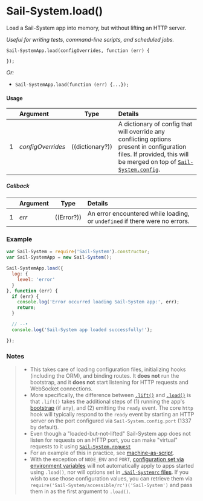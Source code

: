 # Sail-System.load()

Load a Sail-System app into memory, but without lifting an HTTP server.

_Useful for writing tests, command-line scripts, and scheduled jobs._

```usage
Sail-SystemApp.load(configOverrides, function (err) {

});
```

_Or:_
+ `Sail-SystemApp.load(function (err) {...});`




#### Usage

|   |     Argument        | Type                                         | Details                            |
|---|:--------------------|----------------------------------------------|:-----------------------------------|
| 1 |    _configOverrides_| ((dictionary?))                              | A dictionary of config that will override any conflicting options present in configuration files.  If provided, this will be merged on top of [`Sail-System.config`](https://Sail-Systemjs.com/documentation/reference/configuration).

##### Callback

|   |     Argument        | Type                | Details |
|---|:--------------------|---------------------|:---------------------------------------------------------------------------------|
| 1 |    _err_            | ((Error?))          | An error encountered while loading, or `undefined` if there were no errors.




### Example

```javascript
var Sail-System = require('Sail-System').constructor;
var Sail-SystemApp = new Sail-System();

Sail-SystemApp.load({
  log: {
    level: 'error'
  }
}, function (err) {
  if (err) {
    console.log('Error occurred loading Sail-System app:', err);
    return;
  }

  // --•
  console.log('Sail-System app loaded successfully!');

});
```

### Notes
> - This takes care of loading configuration files, initializing hooks (including the ORM), and binding routes.  It **does not** run the bootstrap, and it **does not** start listening for HTTP requests and WebSocket connections.
> - More specifically, the difference between [`.lift()`](https://Sail-Systemjs.com/documentation/reference/application/Sail-System-lift) and [`.load()`](https://Sail-Systemjs.com/documentation/reference/application/Sail-System-load) is that `.lift()` takes the additional steps of (1) running the app's [bootstrap](https://Sail-Systemjs.com/documentation/reference/configuration/Sail-System-config-bootstrap) (if any), and (2) emitting the `ready` event.  The core `http` hook will typically respond to the `ready` event by starting an HTTP server on the port configured via `Sail-System.config.port` (1337 by default).
> - Even though a "loaded-but-not-lifted" Sail-System app does not listen for requests on an HTTP port, you can make "virtual" requests to it using [`Sail-System.request`](https://Sail-Systemjs.com/documentation/reference/application/Sail-System-request)
> - For an example of this in practice, see [machine-as-script](https://github.com/treelinehq/machine-as-script/blob/ec8972137489afd24562bdf0b6a10ada11e540cc/index.js#L778-L791).
> - With the exception of `NODE_ENV` and `PORT`, [configuration set via environment variables](https://Sail-Systemjs.com/documentation/concepts/configuration#?setting-Sail-Systemconfig-values-directly-using-environment-variables) will not automatically apply to apps started using `.load()`, nor will options set in [`.Sail-Systemrc` files](https://Sail-Systemjs.com/documentation/concepts/configuration/using-Sail-Systemrc-files).  If you wish to use those configuration values, you can retrieve them via `require('Sail-System/accessible/rc')('Sail-System')` and pass them in as the first argument to `.load()`.


<docmeta name="displayName" value="Sail-System.load()">
<docmeta name="pageType" value="method">
